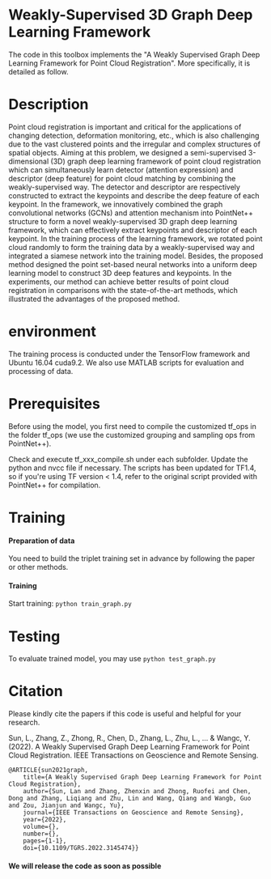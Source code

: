 # Weakly-Supervised 3D Graph Deep Learning Framework 
The code in this toolbox implements the "A Weakly Supervised Graph Deep Learning Framework for Point Cloud Registration". More specifically, it is detailed as follow.


# Description
Point cloud registration is important and critical for the applications of changing detection, deformation monitoring, etc., which is also challenging due to the vast clustered points and the irregular and complex structures of spatial objects. Aiming at this problem, we designed a semi-supervised 3-dimensional (3D) graph deep learning framework of point cloud registration which can simultaneously learn detector (attention expression) and descriptor (deep feature) for point cloud matching by combining the weakly-supervised way. The detector and descriptor are respectively constructed to extract the keypoints and describe the deep feature of each keypoint. In the framework, we innovatively combined the graph convolutional networks (GCNs) and attention mechanism into PointNet++ structure to form a novel weakly-supervised 3D graph deep learning framework, which can effectively extract keypoints and descriptor of each keypoint. In the training process of the learning framework, we rotated point cloud randomly to form the training data by a weakly-supervised way and integrated a siamese network into the training model. Besides, the proposed method designed the point set-based neural networks into a uniform deep learning model to construct 3D deep features and keypoints. In the experiments, our method can achieve better results of point cloud registration in comparisons with the state-of-the-art methods, which illustrated the advantages of the proposed method.

# environment

The training process is conducted under the TensorFlow framework and Ubuntu 16.04 cuda9.2.
We also use MATLAB scripts for evaluation and processing of data.


# Prerequisites

Before using the model, you first need to compile the customized tf_ops in the folder tf_ops (we use the customized grouping and sampling ops from PointNet++).

Check and execute tf_xxx_compile.sh under each subfolder. Update the python and nvcc file if necessary. The scripts has been updated for TF1.4, so if you're using TF version < 1.4, refer to the original script provided with PointNet++ for compilation.

# Training
#### Preparation of data
You need to build the triplet training set in advance by following the paper or other methods. 
#### Training
Start training:  ` python train_graph.py ` 

# Testing
To evaluate trained model, you may use  `python test_graph.py` 


# Citation
Please kindly cite the papers if this code is useful and helpful for your research.

Sun, L., Zhang, Z., Zhong, R., Chen, D., Zhang, L., Zhu, L., ... & Wangc, Y. (2022). A Weakly Supervised Graph Deep Learning Framework for Point Cloud Registration. IEEE Transactions on Geoscience and Remote Sensing.

```
@ARTICLE{sun2021graph,
    title={A Weakly Supervised Graph Deep Learning Framework for Point Cloud Registration},
    author={Sun, Lan and Zhang, Zhenxin and Zhong, Ruofei and Chen, Dong and Zhang, Liqiang and Zhu, Lin and Wang, Qiang and Wangb, Guo and Zou, Jianjun and Wangc, Yu},
    journal={IEEE Transactions on Geoscience and Remote Sensing}, 
    year={2022},
    volume={},
    number={},
    pages={1-1},
    doi={10.1109/TGRS.2022.3145474}} 
  ```
#### We will release the code as soon as possible

